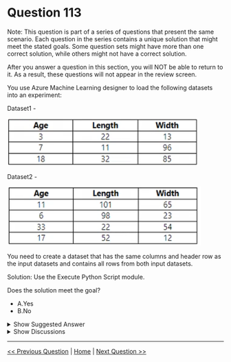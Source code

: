 # Question 113

Note: This question is part of a series of questions that present the same scenario. Each question in the series contains a unique solution that might meet the stated goals. Some question sets might have more than one correct solution, while others might not have a correct solution.

After you answer a question in this section, you will NOT be able to return to it. As a result, these questions will not appear in the review screen.

You use Azure Machine Learning designer to load the following datasets into an experiment:

Dataset1 -

![Question Image](../images/q113_q_image383.png)

Dataset2 -

![Question Image](../images/q113_q_image384.png)

You need to create a dataset that has the same columns and header row as the input datasets and contains all rows from both input datasets.

Solution: Use the Execute Python Script module.

Does the solution meet the goal?

- A.Yes
- B.No

<details>
  <summary>Show Suggested Answer</summary>

<strong>A</strong><br>

</details>

<details>
  <summary>Show Discussions</summary>

<blockquote><p><strong>Alex310andra</strong> <code>(Wed 22 Mar 2023 12:41)</code> - <em>Upvotes: 6</em></p><p>Why not?</p></blockquote>
<blockquote><p><strong>ajay0011</strong> <code>(Tue 04 Apr 2023 01:35)</code> - <em>Upvotes: 5</em></p><p>Yes, it is possible. with the script we can perform any operation</p></blockquote>
<blockquote><p><strong>chaymat</strong> <code>(Sat 15 Apr 2023 23:49)</code> - <em>Upvotes: 3</em></p><p>same here,  with Python script, we can perform any operation</p></blockquote>
<blockquote><p><strong>25f71e3</strong> <code>(Sat 24 Aug 2024 09:05)</code> - <em>Upvotes: 1</em></p><p>It is possible using the Execute Python Script module in Azure Machine Learning designer, but this approach is unnecessarily complex for this task. Use Add Rows instead. Poorly written question.</p></blockquote>
<blockquote><p><strong>bbe8966</strong> <code>(Sun 09 Jun 2024 09:36)</code> - <em>Upvotes: 1</em></p><p>No, The statement specifies that a dataset should be created with the same columns and contain all rows from both datasets. When performing a join, regardless of the type, we will not obtain a single dataframe with all the rows; this can only be achieved through concatenation.</p></blockquote>
<blockquote><p><strong>Karthikat</strong> <code>(Mon 25 Mar 2024 17:43)</code> - <em>Upvotes: 1</em></p><p>on exam 3/25/2024</p></blockquote>
<blockquote><p><strong>NullVoider_0</strong> <code>(Mon 12 Feb 2024 14:37)</code> - <em>Upvotes: 1</em></p><p>On exam 12-02-2024.</p></blockquote>
<blockquote><p><strong>Mikku123</strong> <code>(Wed 02 Aug 2023 03:54)</code> - <em>Upvotes: 4</em></p><p>B seems the correct answer as the question explicitly states that you are using Azure Machine Learning designer to load the datasets into an experiment, and the Execute Python Script module is not used for loading datasets directly.</p></blockquote>
<blockquote><p><strong>Ahmed_Gehad</strong> <code>(Sun 23 Jul 2023 16:19)</code> - <em>Upvotes: 1</em></p><p>The Execute Python Script module can be used to execute Python code in Azure Machine Learning Studio. However, it cannot be used to create a dataset that has the same columns and header row as the input datasets and contains all rows from both input datasets.</p></blockquote>
<blockquote><p><strong>phydev</strong> <code>(Thu 20 Jul 2023 13:24)</code> - <em>Upvotes: 3</em></p><p>On exam 20 July 2023.</p></blockquote>
<blockquote><p><strong>SovanMistry</strong> <code>(Sat 01 Jul 2023 12:59)</code> - <em>Upvotes: 2</em></p><p>With Script it&#x27;s possible</p></blockquote>
<blockquote><p><strong>Dp_100_11</strong> <code>(Wed 24 May 2023 12:03)</code> - <em>Upvotes: 4</em></p><p>Within the Python script, you can read the input datasets, concatenate or merge the rows using pandas functions (e.g., pd.concat() or pd.merge()), and generate a new dataset that contains all rows from both inputs. By specifying the appropriate logic in the Python script, you can ensure that the resulting dataset has the same columns and header row as the input datasets.</p></blockquote>
<blockquote><p><strong>snegnik</strong> <code>(Sat 10 Jun 2023 12:24)</code> - <em>Upvotes: 2</em></p><p>No, You use Azure Machine Learning designer</p></blockquote>

</details>

---

[<< Previous Question](question_112.md) | [Home](/index.md) | [Next Question >>](question_114.md)
